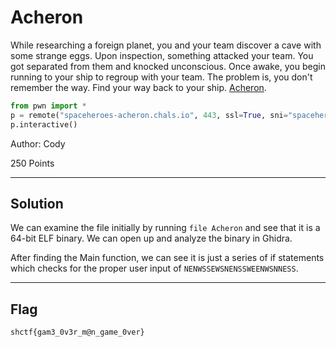 # Acheron

While researching a foreign planet, you and your team discover a cave with some strange eggs. Upon inspection, something attacked your team. You got separated from them and knocked unconscious. Once awake, you begin running to your ship to regroup with your team. The problem is, you don't remember the way. Find your way back to your ship. [Acheron](./Acheron).
```Python
from pwn import *
p = remote("spaceheroes-acheron.chals.io", 443, ssl=True, sni="spaceheroes-acheron.chals.io")
p.interactive()
```

Author: Cody

250 Points

---
## Solution
We can examine the file initially by running `file Acheron` and see that it is a 64-bit ELF binary. We can open up and analyze the binary in Ghidra.

After finding the Main function, we can see it is just a series of if statements which checks for the proper user input of `NENWSSEWSNENSSWEENWSNNESS`.

---
## Flag
```
shctf{gam3_0v3r_m@n_game_0ver}
```
